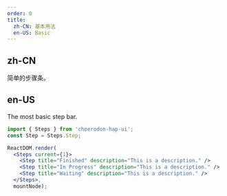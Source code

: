 ```yaml
---
order: 0
title:
  zh-CN: 基本用法
  en-US: Basic
---
```


## zh-CN

简单的步骤条。

## en-US

The most basic step bar.

````jsx
import { Steps } from 'choerodon-hap-ui';
const Step = Steps.Step;

ReactDOM.render(
  <Steps current={1}>
    <Step title="Finished" description="This is a description." />
    <Step title="In Progress" description="This is a description." />
    <Step title="Waiting" description="This is a description." />
  </Steps>,
  mountNode);
````
